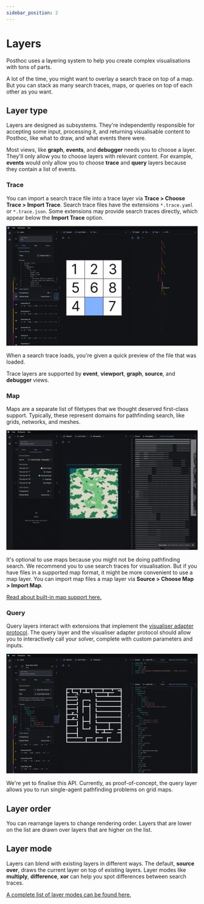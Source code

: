 ```yaml
---
sidebar_position: 2
---
```


# Layers

Posthoc uses a layering system to help you create complex visualisations with tons of parts.

A lot of the time, you might want to overlay a search trace on top of a map. But you can stack as many search traces, maps, or queries on top of each other as you want.

## Layer type

Layers are designed as subsystems. They're independently responsible for accepting some input, processing it, and returning visualisable content to Posthoc, like what to draw, and what events there were.

Most views, like **graph**, **events**, and **debugger** needs you to choose a layer. They'll only allow you to choose layers with relevant content. For example, **events** would only allow you to choose **trace** and **query** layers because they contain a list of events.

### Trace

You can import a search trace file into a trace layer via **Trace > Choose Trace > Import Trace**. Search trace files have the extensions `*.trace.yaml` or `*.trace.json`. Some extensions may provide search traces directly, which appear below the **Import Trace** option.

![Alt text](image-3.png)

When a search trace loads, you're given a quick preview of the file that was loaded.

Trace layers are supported by **event**, **viewport**, **graph**, **source**, and **debugger** views.

### Map

Maps are a separate list of filetypes that we thought deserved first-class support. Typically, these represent domains for pathfinding search, like grids, networks, and meshes.

![Alt text](image-4.png)

It's optional to use maps because you might not be doing pathfinding search. We recommend you to use search traces for visualisation. But if you have files in a supported map format, it might be more convenient to use a map layer. You can import map files a map layer via **Source > Choose Map > Import Map**.

[Read about built-in map support here.](./extensions#map-support)

### Query

Query layers interact with extensions that implement the [visualiser adapter protocol](.). The query layer and the visualiser adapter protocol should allow you to interactively call your solver, complete with custom parameters and inputs.

![Alt text](image-5.png)

We're yet to finalise this API. Currently, as proof-of-concept, the query layer allows you to run single-agent pathfinding problems on grid maps.

## Layer order

You can rearrange layers to change rendering order. Layers that are lower on the list are drawn over layers that are higher on the list.

## Layer mode

Layers can blend with existing layers in different ways. The default, **source over**, draws the current layer on top of existing layers. Layer modes like **multiply**, **difference**, **xor** can help you spot differences between search traces.

[A complete list of layer modes can be found here.](https://developer.mozilla.org/en-US/docs/Web/API/CanvasRenderingContext2D/globalCompositeOperation)
